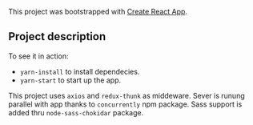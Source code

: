 This project was bootstrapped with [Create React App](https://github.com/facebookincubator/create-react-app).


## Project description

To see it in action:

* `yarn-install` to install dependecies.
* `yarn-start` to start up the app.

This project uses `axios` and `redux-thunk` as middeware. Sever is runung parallel with app thanks to `concurrently` npm package. Sass support is added thru `node-sass-chokidar` package.
